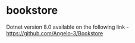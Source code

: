 # bookstore 
Dotnet version 8.0 available on the following link - https://github.com/Angelo-3/Bookstore
